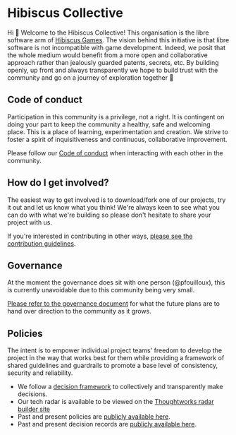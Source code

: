 # Hibiscus Collective

Hi 👋 Welcome to the Hibiscus Collective!
This organisation is the libre software arm of [Hibiscus Games](https://www.github.com/HibiscusGames).
The vision behind this initiative is that libre software is not incompatible with game development.
Indeed, we posit that the whole medium would benefit from a more open and collaborative approach rather than jealously guarded patents, secrets, etc.
By building openly, up front and always transparently we hope to build trust with the community and go on a journey of exploration together :rocket:

## Code of conduct

Participation in this community is a privilege, not a right. It is contingent on doing your part to keep the community a healthy, safe and welcoming place.
This is a place of learning, experimentation and creation. We strive to foster a spirit of inquisitiveness and continuous, collaborative improvement.

Please follow our [Code of conduct](https://github.com/HibiscusCollective/.github/wiki/Code-of-Conduct) when interacting with each other in the community.

## How do I get involved?

The easiest way to get involved is to download/fork one of our projects, try it out and let us know what you think!
We're always keen to see what you can do with what we're building so please don't hesitate to share your project with us.

If you're interested in contributing in other ways, [please see the contribution guidelines](https://github.com/HibiscusCollective/.github/wiki/Contributing).

## Governance

At the moment the governance does sit with one person (@pfouilloux), this is currently unavoidable due to this community being very small.

[Please refer to the governance document](https://github.com/HibiscusCollective/.github/wiki/Governance) for what the future plans are to hand over direction to the community as it grows.

## Policies

The intent is to empower individual project teams' freedom to develop the project in the way that works best for them while providing a framework of shared guidelines and guardrails to promote a base level of consistency, security and reliability.

* We follow a [decision framework](https://github.com/HibiscusCollective/.github/wiki/POL%E2%80%900001%3A-Decision-Making-Process) to collectively and transparently make decisions.
* Our tech radar  is available to be viewed on the [Thoughtworks radar builder site](https://radar.thoughtworks.com/?sheetId=https%3A%2F%2Fdocs.google.com%2Fspreadsheets%2Fd%2F1GBX3-jzlGkiKpYHF9RvVtu6GxSrco5OYTBv9YsOTXVg%2Fedit%23gid%3D0)
* Past and present policies are [publicly available here](https://github.com/HibiscusCollective/.github/wiki).
* Past and present decision records are [publicly available here](https://github.com/HibiscusCollective/.github/wiki).
